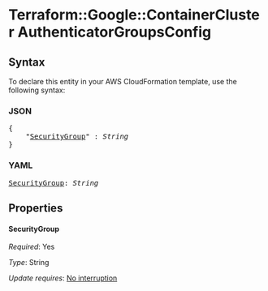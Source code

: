 # Terraform::Google::ContainerCluster AuthenticatorGroupsConfig

## Syntax

To declare this entity in your AWS CloudFormation template, use the following syntax:

### JSON

<pre>
{
    "<a href="#securitygroup" title="SecurityGroup">SecurityGroup</a>" : <i>String</i>
}
</pre>

### YAML

<pre>
<a href="#securitygroup" title="SecurityGroup">SecurityGroup</a>: <i>String</i>
</pre>

## Properties

#### SecurityGroup

_Required_: Yes

_Type_: String

_Update requires_: [No interruption](https://docs.aws.amazon.com/AWSCloudFormation/latest/UserGuide/using-cfn-updating-stacks-update-behaviors.html#update-no-interrupt)

